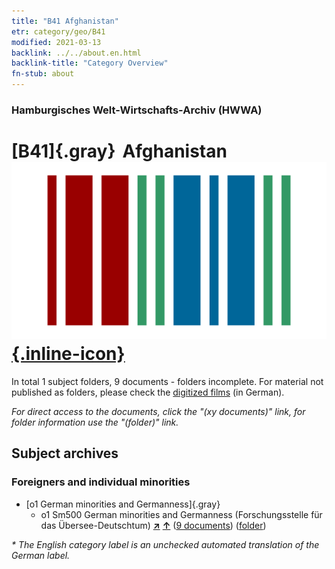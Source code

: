 ```yaml
---
title: "B41 Afghanistan"
etr: category/geo/B41
modified: 2021-03-13
backlink: ../../about.en.html
backlink-title: "Category Overview"
fn-stub: about
---
```


### Hamburgisches Welt-Wirtschafts-Archiv (HWWA)
# [B41]{.gray}&#8201; Afghanistan&#160; [![Wikidata item](/images/Wikidata-logo.svg){.inline-icon}](http://www.wikidata.org/entity/Q889)





In total 1 subject folders, 9 documents - folders incomplete.
For material not published as folders, please check the [digitized films](/film/h1_sh) (in German).

_For direct access to the documents, click the "(xy documents)" link, for folder information use the "(folder)" link._

## Subject archives



### Foreigners and individual minorities

- [o1 German minorities and Germanness]{.gray}
  - o1 Sm500 German minorities and Germanness (Forschungsstelle für das Übersee-Deutschtum) [**&nearr;**](../../../subject/i/145911/about.en.html "German minorities and Germanness (Forschungsstelle für das Übersee-Deutschtum) (all over the world)") [**&uarr;**](../../../subject/about.en.html#o1_Sm500 "Subject category system") (<a href="https://pm20.zbw.eu/dfgview/sh/141188,145911" title="about: Afghanistan : German minorities and Germanness (Forschungsstelle für das Übersee-Deutschtum)" target="_blank">9 documents</a>) ([folder](../../../../folder/sh/1411xx/141188/1459xx/145911/about.en.html))


_* The English category label is an unchecked automated translation of the German label._

